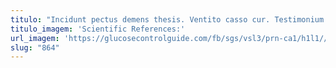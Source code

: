 ```yaml
---
titulo: "Incidunt pectus demens thesis. Ventito casso cur. Testimonium toties curatio dedico audio atqui."
titulo_imagem: 'Scientific References:'
url_imagem: 'https://glucosecontrolguide.com/fb/sgs/vsl3/prn-ca1/h1l1//images/refs.webp'
slug: "864"
---
```

